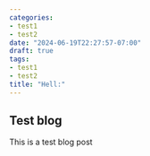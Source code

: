 ```yaml
---
categories:
- test1
- test2
date: "2024-06-19T22:27:57-07:00"
draft: true
tags:
- test1
- test2
title: "Hell:"
---
```


## Test blog

This is a test blog post